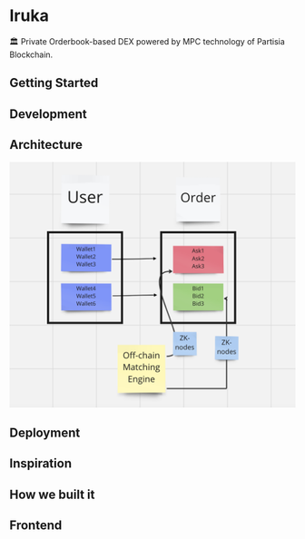 # Iruka

 🏛 Private Orderbook-based DEX powered by MPC technology of Partisia Blockchain. 
 
## Getting Started


## Development 


## Architecture 

![PoPV](./docs/ZK-Structure.png)



## Deployment 


## Inspiration


## How we built it


## Frontend



